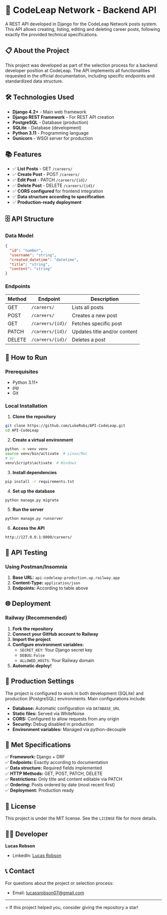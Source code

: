 # 🚀 CodeLeap Network - Backend API

A REST API developed in Django for the CodeLeap Network posts system. This API allows creating, listing, editing and deleting career posts, following exactly the provided technical specifications.

## 📋 About the Project

This project was developed as part of the selection process for a backend developer position at CodeLeap. The API implements all functionalities requested in the official documentation, including specific endpoints and standardized data structure.

## 🛠️ Technologies Used

- **Django 4.2+** - Main web framework
- **Django REST Framework** - For REST API creation
- **PostgreSQL** - Database (production)
- **SQLite** - Database (development)
- **Python 3.11** - Programming language
- **Gunicorn** - WSGI server for production

## 📚 Features

- ✅ **List Posts** - GET `/careers/`
- ✅ **Create Post** - POST `/careers/`
- ✅ **Edit Post** - PATCH `/careers/{id}/`
- ✅ **Delete Post** - DELETE `/careers/{id}/`
- ✅ **CORS configured** for frontend integration
- ✅ **Data structure according to specification**
- ✅ **Production-ready deployment**

## 🗄️ API Structure

### Data Model

```json
{
  "id": "number",
  "username": "string", 
  "created_datetime": "datetime",
  "title": "string",
  "content": "string"
}
```

### Endpoints

| Method | Endpoint | Description |
|--------|----------|-------------|
| GET | `/careers/` | Lists all posts |
| POST | `/careers/` | Creates a new post |
| GET | `/careers/{id}/` | Fetches specific post |
| PATCH | `/careers/{id}/` | Updates title and/or content |
| DELETE | `/careers/{id}/` | Deletes a post |

## 🚀 How to Run

### Prerequisites

- Python 3.11+
- pip
- Git

### Local Installation

1. **Clone the repository**
```bash
git clone https://github.com/LukeRobs/API-CodeLeap.git
cd API-CodeLeap
```

2. **Create a virtual environment**
```bash
python -m venv venv
source venv/bin/activate  # Linux/Mac
# or
venv\Scripts\activate  # Windows
```

3. **Install dependencies**
```bash
pip install -r requirements.txt
```

4. **Set up the database**
```bash
python manage.py migrate
```

5. **Run the server**
```bash
python manage.py runserver
```

6. **Access the API**
```
http://127.0.0.1:8000/careers/
```

## 🧪 API Testing

### Using Postman/Insomnia

1. **Base URL:** `api-codeleap-production.up.railway.app`
2. **Content-Type:** `application/json`
3. **Endpoints:** According to table above

## 🌐 Deployment

### Railway (Recommended)

1. **Fork the repository**
2. **Connect your GitHub account to Railway**
3. **Import the project**
4. **Configure environment variables:**
   - `SECRET_KEY`: Your Django secret key
   - `DEBUG`: `False`
   - `ALLOWED_HOSTS`: Your Railway domain
5. **Automatic deploy!**
   

## 🔧 Production Settings

The project is configured to work in both development (SQLite) and production (PostgreSQL) environments. Main configurations include:

- **Database:** Automatic configuration via `DATABASE_URL`
- **Static files:** Served via WhiteNoise
- **CORS:** Configured to allow requests from any origin
- **Security:** Debug disabled in production
- **Environment variables:** Managed via python-decouple

## 📝 Met Specifications

✅ **Framework:** Django + DRF  
✅ **Endpoints:** Exactly according to documentation  
✅ **Data structure:** Required fields implemented  
✅ **HTTP Methods:** GET, POST, PATCH, DELETE  
✅ **Restrictions:** Only title and content editable via PATCH  
✅ **Ordering:** Posts ordered by date (most recent first)  
✅ **Deployment:** Production ready  

## 📄 License

This project is under the MIT license. See the `LICENSE` file for more details.

## 👨‍💻 Developer

**Lucas Robson**
- LinkedIn: [Lucas Robson](https://www.linkedin.com/in/lucas-robson-dev/)

## 📞 Contact

For questions about the project or selection process:
- Email: lucassrobson07@gmail.com

---
⭐ If this project helped you, consider giving the repository a star!
